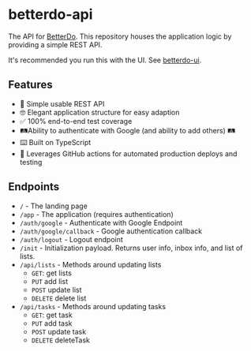 # betterdo-api

The API for [BetterDo](https://betterdo.app/). This repository houses the application logic by providing a simple REST API.

It's recommended you run this with the UI. See [betterdo-ui](https://github.com/brandon-pereira/betterdo-ui/).

## Features

-   🤖 Simple usable REST API
-   🤓 Elegant application structure for easy adaption
-   ✅ 100% end-to-end test coverage
-   🛤Ability to authenticate with Google (and ability to add others) 🛤
-   ⌨️ Built on TypeScript
-   🎼 Leverages GitHub actions for automated production deploys and testing

## Endpoints

-   `/` - The landing page
-   `/app` - The application (requires authentication)
-   `/auth/google` - Authenticate with Google Endpoint
-   `/auth/google/callback` - Google authentication callback
-   `/auth/logout` - Logout endpoint
-   `/init` - Initialization payload. Returns user info, inbox info, and list of lists.
-   `/api/lists` - Methods around updating lists
    -   `GET`: get lists
    -   `PUT` add list
    -   `POST` update list
    -   `DELETE` delete list
-   `/api/tasks` - Methods around updating tasks
    -   `GET`: get task
    -   `PUT` add task
    -   `POST` update task
    -   `DELETE` deleteTask
